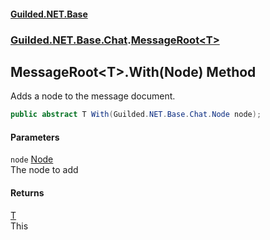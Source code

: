 #### [Guilded.NET.Base](Guilded_NET_Base.md 'Guilded.NET.Base')
### [Guilded.NET.Base.Chat](Guilded_NET_Base.md#Guilded_NET_Base_Chat 'Guilded.NET.Base.Chat').[MessageRoot&lt;T&gt;](MessageRoot_T_.md 'Guilded.NET.Base.Chat.MessageRoot&lt;T&gt;')
## MessageRoot&lt;T&gt;.With(Node) Method
Adds a node to the message document.  
```csharp
public abstract T With(Guilded.NET.Base.Chat.Node node);
```
#### Parameters
<a name='Guilded_NET_Base_Chat_MessageRoot_T__With(Guilded_NET_Base_Chat_Node)_node'></a>
`node` [Node](Node.md 'Guilded.NET.Base.Chat.Node')  
The node to add
  
#### Returns
[T](MessageRoot_T_.md#Guilded_NET_Base_Chat_MessageRoot_T__T 'Guilded.NET.Base.Chat.MessageRoot&lt;T&gt;.T')  
This
